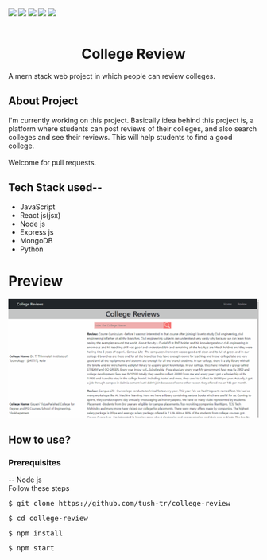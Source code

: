 <img src="https://img.shields.io/npm/l/express">
<img src="https://img.shields.io/github/languages/count/tush-tr/college-review">
<img src="https://img.shields.io/github/languages/top/tush-tr/college-review">
<img src="https://img.shields.io/badge/framework-express%20js-orange">
<img src="https://img.shields.io/badge/Frontend-React%20js-red">
<br><br>
<h1 align="center"> College Review</h1>

A mern stack web project in which people can review colleges.
## About Project
I'm currently working on this project. Basically idea behind this project is, a platform where students can post reviews of their colleges, and also search colleges and see their reviews. This will help students to find a good college.
<br><br>
Welcome for pull requests.
<br>

## Tech Stack used--
<ul>
<li>JavaScript</li>
<li>React js(jsx)</li>
<li>Node js</li>
<li>Express js</li>
<li>MongoDB</li>
<li>Python</li>
</ul>

# Preview
<img src="preview.gif">

## How to use?
### Prerequisites
-- Node js
<br>
Follow these steps
<pre>$ git clone https://github.com/tush-tr/college-review</pre>
<pre>$ cd college-review </pre>
<pre>$ npm install</pre>
<pre>$ npm start</pre>
